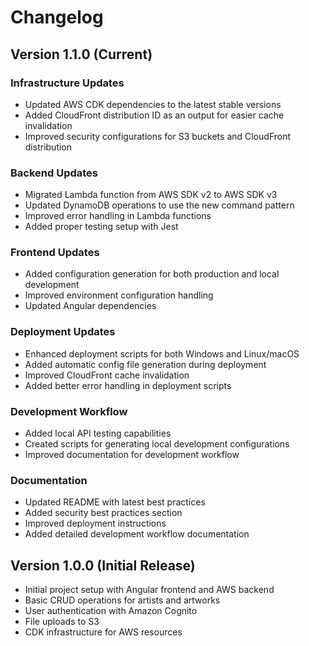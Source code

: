 # Changelog

## Version 1.1.0 (Current)

### Infrastructure Updates
- Updated AWS CDK dependencies to the latest stable versions
- Added CloudFront distribution ID as an output for easier cache invalidation
- Improved security configurations for S3 buckets and CloudFront distribution

### Backend Updates
- Migrated Lambda function from AWS SDK v2 to AWS SDK v3
- Updated DynamoDB operations to use the new command pattern
- Improved error handling in Lambda functions
- Added proper testing setup with Jest

### Frontend Updates
- Added configuration generation for both production and local development
- Improved environment configuration handling
- Updated Angular dependencies

### Deployment Updates
- Enhanced deployment scripts for both Windows and Linux/macOS
- Added automatic config file generation during deployment
- Improved CloudFront cache invalidation
- Added better error handling in deployment scripts

### Development Workflow
- Added local API testing capabilities
- Created scripts for generating local development configurations
- Improved documentation for development workflow

### Documentation
- Updated README with latest best practices
- Added security best practices section
- Improved deployment instructions
- Added detailed development workflow documentation

## Version 1.0.0 (Initial Release)

- Initial project setup with Angular frontend and AWS backend
- Basic CRUD operations for artists and artworks
- User authentication with Amazon Cognito
- File uploads to S3
- CDK infrastructure for AWS resources